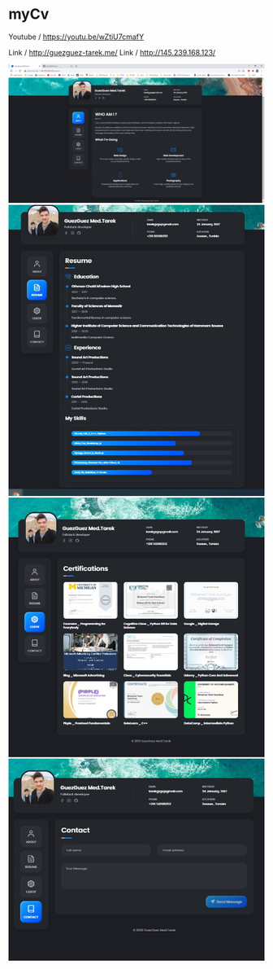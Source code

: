 # myCv

Youtube / https://youtu.be/wZtiU7cmafY

Link / http://guezguez-tarek.me/
Link / http://145.239.168.123/

<img src="img/1.JPG">
<br>
<img src="img/2.JPG">
<br>
<img src="img/3.JPG">
<br>
<img src="img/4.JPG">

